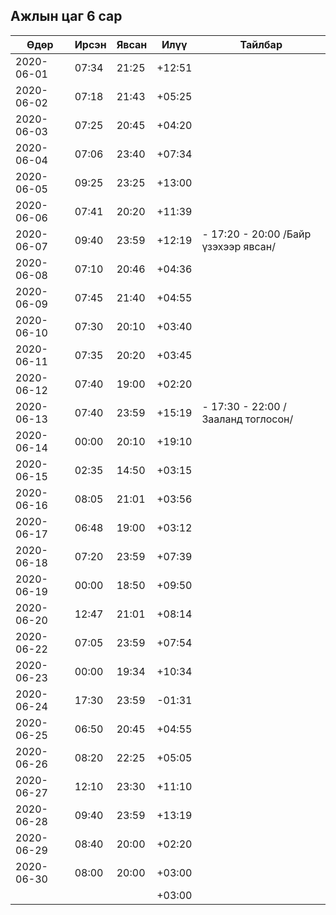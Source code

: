 ## Ажлын цаг 6 сар

| Өдөр       | Ирсэн | Явсан | Илүү   | Тайлбар                              |
| ---------- | ----- | ----- | ------ | ------------------------------------ |
| 2020-06-01 | 07:34 | 21:25 | +12:51 |                                      |
| 2020-06-02 | 07:18 | 21:43 | +05:25 |                                      |
| 2020-06-03 | 07:25 | 20:45 | +04:20 |                                      |
| 2020-06-04 | 07:06 | 23:40 | +07:34 |                                      |
| 2020-06-05 | 09:25 | 23:25 | +13:00 |                                      |
| 2020-06-06 | 07:41 | 20:20 | +11:39 |                                      |
| 2020-06-07 | 09:40 | 23:59 | +12:19 | - 17:20 - 20:00 /Байр үзэхээр явсан/ |
| 2020-06-08 | 07:10 | 20:46 | +04:36 |                                      |
| 2020-06-09 | 07:45 | 21:40 | +04:55 |                                      |
| 2020-06-10 | 07:30 | 20:10 | +03:40 |                                      |
| 2020-06-11 | 07:35 | 20:20 | +03:45 |                                      |
| 2020-06-12 | 07:40 | 19:00 | +02:20 |                                      |
| 2020-06-13 | 07:40 | 23:59 | +15:19 | - 17:30 - 22:00 /Зааланд тоглосон/   |
| 2020-06-14 | 00:00 | 20:10 | +19:10 |                                      |
| 2020-06-15 | 02:35 | 14:50 | +03:15 |                                      |
| 2020-06-16 | 08:05 | 21:01 | +03:56 |                                      |
| 2020-06-17 | 06:48 | 19:00 | +03:12 |                                      |
| 2020-06-18 | 07:20 | 23:59 | +07:39 |                                      |
| 2020-06-19 | 00:00 | 18:50 | +09:50 |                                      |
| 2020-06-20 | 12:47 | 21:01 | +08:14 |                                      |
| 2020-06-22 | 07:05 | 23:59 | +07:54 |                                      |
| 2020-06-23 | 00:00 | 19:34 | +10:34 |                                      |
| 2020-06-24 | 17:30 | 23:59 | -01:31 |                                      |
| 2020-06-25 | 06:50 | 20:45 | +04:55 |                                      |
| 2020-06-26 | 08:20 | 22:25 | +05:05 |                                      |
| 2020-06-27 | 12:10 | 23:30 | +11:10 |                                      |
| 2020-06-28 | 09:40 | 23:59 | +13:19 |                                      |
| 2020-06-29 | 08:40 | 20:00 | +02:20 |                                      |
| 2020-06-30 | 08:00 | 20:00 | +03:00 |                                      |
|            |       |       | +03:00 |                                      |
